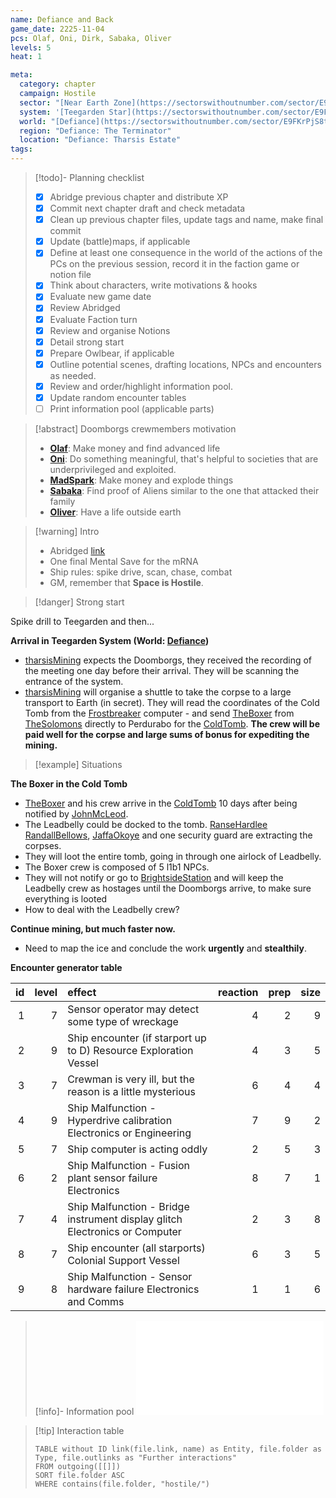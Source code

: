```yaml
---
name: Defiance and Back
game_date: 2225-11-04
pcs: Olaf, Oni, Dirk, Sabaka, Oliver
levels: 5
heat: 1

meta:
  category: chapter
  campaign: Hostile
  sector: "[Near Earth Zone](https://sectorswithoutnumber.com/sector/E9FKrPjS8tsRmoryYMpe)"
  system: '[Teegarden Star](https://sectorswithoutnumber.com/sector/E9FKrPjS8tsRmoryYMpe/system/EK7eZhRuSaUmzSTEwm7a) and [Perdurabo](https://sectorswithoutnumber.com/sector/E9FKrPjS8tsRmoryYMpe/system/PWrHAjd6P64k61Ga1PfQ)'
  world: "[Defiance](https://sectorswithoutnumber.com/sector/E9FKrPjS8tsRmoryYMpe/planet/UBzrpfVGWXxJZq6C9ndC) and Deep Space"
  region: "Defiance: The Terminator"
  location: "Defiance: Tharsis Estate"
tags: 
---
```


> [!todo]- Planning checklist
> - [x] Abridge previous chapter and distribute XP
> - [x] Commit next chapter draft and check metadata
> - [x] Clean up previous chapter files, update tags and name, make final commit
> - [x] Update (battle)maps, if applicable
> - [x] Define at least one consequence in the world of the actions of the PCs on the previous session, record it in the faction game or notion file
> - [x] Think about characters, write motivations & hooks
> - [x] Evaluate new game date
> - [x] Review Abridged
> - [x] Evaluate Faction turn
> - [x] Review and organise Notions
> - [x] Detail strong start
> - [x] Prepare Owlbear, if applicable
> - [x] Outline potential scenes, drafting locations, NPCs and encounters as needed.
> - [x] Review and order/highlight information pool.
> - [x] Update random encounter tables
> - [ ] Print information pool (applicable parts)

> [!abstract] Doomborgs crewmembers motivation
> - [**Olaf**](../pcs/Olaf.md): Make money and find advanced life
> - [**Oni**](../pcs/Oni.md): Do something meaningful, that's helpful to societies that are underprivileged and exploited.
> - [**MadSpark**](../pcs/MadSpark.md): Make money and explode things
> - [**Sabaka**](../pcs/Sabaka.md): Find proof of Aliens similar to the one that attacked their family
> - [**Oliver**](../pcs/Oliver.md): Have a life outside earth

> [!warning] Intro
> - Abridged [link](https://github.com/efsalvarenga/terraCampaigns_published/blob/main/hostile/abridged.md#chapter-02-the-cold-tomb)
> - One final Mental Save for the mRNA
> - Ship rules: spike drive, scan, chase, combat
> - GM, remember that **Space is Hostile**.

> [!danger] Strong start

Spike drill to Teegarden and then...

**Arrival in Teegarden System (World: [Defiance](../locations/Defiance.md))**
- [tharsisMining](../factions/tharsisMining.md) expects the Doomborgs, they received the recording of the meeting one day before their arrival. They will be scanning the entrance of the system.
- [tharsisMining](../factions/tharsisMining.md) will organise a shuttle to take the corpse to a large transport to Earth (in secret). They will read the coordinates of the Cold Tomb from the [Frostbreaker](../objects/Frostbreaker.md) computer - and send [TheBoxer](../npcs/TheBoxer.md) from [TheSolomons](../locations/TheSolomons.md) directly to Perdurabo for the [ColdTomb](../locations/ColdTomb.md). **The crew will be paid well for the corpse and large sums of bonus for expediting the mining.**

> [!example] Situations 

**The Boxer in the Cold Tomb**
- [TheBoxer](../npcs/TheBoxer.md) and his crew arrive in the [ColdTomb](../locations/ColdTomb.md) 10 days after being notified by [JohnMcLeod](../npcs/JohnMcLeod.md).
- The Leadbelly could be docked to the tomb. [RanseHardlee](../npcs/RanseHardlee.md) [RandallBellows](../npcs/RandallBellows.md), [JaffaOkoye](../npcs/JaffaOkoye.md) and one security guard are extracting the corpses.
- They will loot the entire tomb, going in through one airlock of Leadbelly.
- The Boxer crew is composed of 5 l1b1 NPCs.
- They will not notify or go to [BrightsideStation](../locations/BrightsideStation.md) and will keep the Leadbelly crew as hostages until the Doomborgs arrive, to make sure everything is looted
- How to deal with the Leadbelly crew?

**Continue mining, but much faster now.**
- Need to map the ice and conclude the work **urgently** and **stealthily**.

**Encounter generator table**

| id| level|effect                                                                      | reaction| prep| size|
|--:|-----:|:---------------------------------------------------------------------------|--------:|----:|----:|
|  1|     7|Sensor operator may detect some type of wreckage                            |        4|    2|    9|
|  2|     9|Ship encounter (if starport up to D) Resource Exploration Vessel            |        4|    3|    5|
|  3|     7|Crewman is very ill, but the reason is a little mysterious                  |        6|    4|    4|
|  4|     9|Ship Malfunction - Hyperdrive calibration Electronics or Engineering        |        7|    9|    2|
|  5|     7|Ship computer is acting oddly                                               |        2|    5|    3|
|  6|     2|Ship Malfunction - Fusion plant sensor failure Electronics                  |        8|    7|    1|
|  7|     4|Ship Malfunction - Bridge instrument display glitch Electronics or Computer |        2|    3|    8|
|  8|     7|Ship encounter (all starports) Colonial Support Vessel                      |        6|    3|    5|
|  9|     8|Ship Malfunction - Sensor hardware failure Electronics and Comms            |        1|    1|    6|

> [!info]- Information pool
> ![_hostileInformationPool](../_hostileInformationPool.md)

> [!tip] Interaction table 
> 
> ```dataview
> TABLE without ID link(file.link, name) as Entity, file.folder as Type, file.outlinks as "Further interactions"
> FROM outgoing([[]]) 
> SORT file.folder ASC
> WHERE contains(file.folder, "hostile/")
> ```

